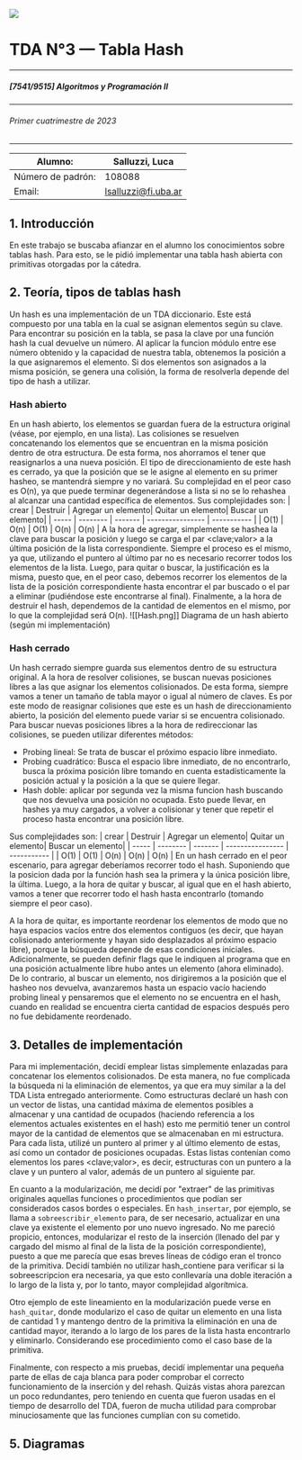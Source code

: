 ![](https://i.imgur.com/P0aqOMI.jpg)

# **TDA N°3 —  Tabla Hash** 
---
##### [7541/9515] Algoritmos y Programación II
---
###### Primer cuatrimestre de 2023
---

|  Alumno: | Salluzzi, Luca |
| ----------- | ----------- |
| Número de padrón: | 108088 |
| Email: | lsalluzzi@fi.uba.ar |


## 1. Introducción
En este trabajo se buscaba afianzar en el alumno los conocimientos sobre tablas hash. Para esto, se le pidió implementar una tabla hash abierta con primitivas otorgadas por la cátedra.

## 2. Teoría, tipos de tablas hash

Un hash es una implementación de un TDA diccionario. Este está compuesto por una tabla en la cual se asignan elementos según su clave. Para encontrar su posición en la tabla, se pasa la clave por una función hash la cual devuelve un número. Al aplicar la funcion módulo entre ese número obtenido y la capacidad de nuestra tabla, obtenemos la posición a la que asignaremos el elemento.
Si dos elementos son asignados a la misma posición, se genera una colisión, la forma de resolverla depende del tipo de hash a utilizar.

### Hash abierto
En un hash abierto, los elementos se guardan fuera de la estructura original (véase, por ejemplo, en una lista). Las colisiones se resuelven concatenando los elementos que se encuentran en la misma posición dentro de otra estructura. De esta forma, nos ahorramos el tener que reasignarlos a una nueva posición. 
El tipo de direccionamiento de este hash es cerrado, ya que la posición que se le asigne al elemento en su primer hasheo, se mantendrá siempre y no variará. 
Su complejidad en el peor caso es O(n), ya que puede terminar degenerándose a lista si no se lo rehashea al alcanzar una cantidad específica de elementos.
Sus complejidades son:
| crear | Destruir | Agregar un elemento| Quitar un elemento| Buscar un elemento|
| ----- | -------- | ------- | ---------------- | ----------- |
| O(1)  | O(n)     | O(1)    | O(n)            | O(n)       |
A la hora de agregar, simplemente se hashea la clave para buscar la posición y luego se carga el par <clave;valor> a la última posición de la lista correspondiente. Siempre el proceso es el mismo, ya que, utilizando el puntero al último par no es necesario recorrer todos los elementos de la lista.
Luego, para quitar o buscar, la justificación es la misma, puesto que, en el peor caso, debemos recorrer los elementos de la lista de la posición correspondiente hasta encontrar el par buscado o el par a eliminar (pudiéndose este encontrarse al final).
Finalmente, a la hora de destruir el hash, dependemos de la cantidad de elementos en el mismo, por lo que la complejidad será O(n).
![[Hash.png]]
Diagrama de un hash abierto (según mi implementación)
### Hash cerrado
Un hash cerrado siempre guarda sus elementos dentro de su estructura original. A la hora de resolver colisiones, se buscan nuevas posiciones libres a las que asignar los elementos colisionados. De esta forma, siempre vamos a tener un tamaño de tabla mayor o igual al número de claves. Es por este modo de reasignar colisiones que este es un hash de direccionamiento abierto, la posición del elemento puede variar si se encuentra colisionado.
Para buscar nuevas posiciones libres a la hora de redireccionar las colisiones, se pueden utilizar diferentes métodos:
- Probing lineal: Se trata de buscar el próximo espacio libre inmediato.
- Probing cuadrático: Busca el espacio libre inmediato, de no encontrarlo, busca la próxima posición libre tomando en cuenta estadísticamente la posición actual y la posición a la que se quiere llegar.
- Hash doble: aplicar por segunda vez la misma funcion hash buscando que nos devuelva una posición no ocupada. Esto puede llevar, en hashes ya muy cargados, a volver a colisionar y tener que repetir el proceso hasta encontrar una posición libre. 

Sus complejidades son:
| crear | Destruir | Agregar un elemento| Quitar un elemento| Buscar un elemento|
| ----- | -------- | ------- | ---------------- | ----------- |
| O(1)  | O(1)     | O(n)    | O(n)            | O(n)       |
En un hash cerrado en el peor escenario, para agregar deberíamos recorrer todo el hash. Suponiendo que la posicion dada por la función hash sea la primera y la única posición libre, la última.
Luego, a la hora de quitar y buscar, al igual que en el hash abierto, vamos a tener que recorrer todo el hash hasta encontrarlo (tomando siempre el peor caso).

A la hora de quitar, es importante reordenar los elementos de modo que no haya espacios vacíos entre dos elementos contiguos (es decir, que hayan colisionado anteriormente y hayan sido desplazados al próximo espacio libre), porque la búsqueda depende de esas condiciones iniciales. Adicionalmente, se pueden definir flags que le indiquen al programa que en una posición actualmente libre hubo antes un elemento (ahora eliminado). De lo contrario, al buscar un elemento, nos dirigiremos a la posición que el hasheo nos devuelva, avanzaremos hasta un espacio vacío haciendo probing lineal y pensaremos que el elemento no se encuentra en el hash, cuando en realidad se encuentra cierta cantidad de espacios después pero no fue debidamente reordenado.

## 3. Detalles de implementación

Para mi implementación, decidí emplear listas simplemente enlazadas para concatenar los elementos colisionados. De esta manera, no fue complicada la búsqueda ni la eliminación de elementos, ya que era muy similar a la del TDA Lista entregado anteriormente. 
Como estructuras declaré un hash con un vector de listas, una cantidad máxima de elementos posibles a almacenar y una cantidad de ocupados (haciendo referencia a los elementos actuales existentes en el hash) esto me permitió tener un control mayor de la cantidad de elementos que se almacenaban en mi estructura.
Para cada lista, utilizé un puntero al primer y al último elemento de estas, así como un contador de posiciones ocupadas. Estas listas contenían como elementos los pares <clave;valor>, es decir, estructuras con un puntero a la clave y un puntero al valor, además de un puntero al siguiente par.

En cuanto a la modularización, me decidí por "extraer" de las primitivas originales aquellas funciones o procedimientos que podían ser considerados casos bordes o especiales. En `hash_insertar`, por ejemplo, se llama a `sobreescribir_elemento` para, de ser necesario, actualizar en una clave ya existente el elemento por uno nuevo ingresado. No me pareció propicio, entonces, modularizar el resto de la inserción (llenado del par y cargado del mismo al final de la lista de la posición correspondiente), puesto a que me parecía que esas breves líneas de código eran el tronco de la primitiva. Decidí también no utilizar hash_contiene para verificar si la sobreescripcion era necesaria, ya que esto conllevaría una doble iteración a lo largo de la lista y, por lo tanto, mayor complejidad algorítmica.

Otro ejemplo de este lineamiento en la modularización puede verse en `hash_quitar`, donde modularizo el caso de quitar un elemento en una lista de cantidad 1 y mantengo dentro de la primitiva la eliminación en una de cantidad mayor, iterando a lo largo de los pares de la lista hasta encontrarlo y eliminarlo. Considerando ese procedimiento como el caso base de la primitiva.

Finalmente, con respecto a mis pruebas, decidí implementar una pequeña parte de ellas de caja blanca para poder comprobar el correcto funcionamiento de la inserción y del rehash. Quizás vistas ahora parezcan un poco redundantes, pero teniendo en cuenta que fueron usadas en el tiempo de desarrollo del TDA, fueron de mucha utilidad para comprobar minuciosamente que las funciones cumplían con su cometido.

## 5. Diagramas


